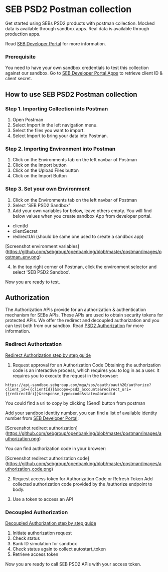 # SEB PSD2 Postman collection
Get started using SEBs PSD2 products with postman collection. Mocked data is available through sandbox apps. Real data is available through production apps.

Read [SEB Developer Portal](https://developer.sebgroup.com) for more information.

### Prerequisite
You need to have your own sandbox credentials to test this collection against our sandbox. Go to [SEB Developer Portal Apps](https://developer.sebgroup.com/apps) to retrieve client ID & client secret.  

## How to use SEB PSD2 Postman collection

### Step 1. Importing Collection into Postman
1. Open Postman
1. Select Import in the left navigation menu.
1. Select the files you want to import.
1. Select Import to bring your data into Postman.
 
### Step 2. Importing Environment into Postman
1. Click on the Environments tab on the left navbar of Postman
1. Click on the Import button
1. Click on the Upload Files button
1. Click on the Import Button
 
### Step 3. Set your own Environment  
1. Click on the Environments tab on the left navbar of Postman
2. Select 'SEB PSD2 Sandbox'
3. Add your own variables for below, leave others empty. You will find below values when you create sandbox App from developer portal.  

* clientId
* clientSecret
* redirectUri (should be same one used to create a sandbox app)

[Screenshot environment variables] (https://github.com/sebgroup/openbanking/blob/master/postman/images/postman_env.png)
 
4. In the top right corner of Postman, click the environment selector and select 'SEB PSD2 Sandbox'. 

Now you are ready to test.
 

## Authorization
The Authorization APIs provide for an authorization & authentication mechanism for SEBs APIs. These APIs are used to obtain security tokens for protected APIs. We offer the redirect and decoupled authorization and you can test both from our sandbox.
Read [PSD2 Authorization](https://developer.sebgroup.com/products/authorization) for more information.

### Redirect Authorization 
[Redirect Authorization step by step guide](https://developer.sebgroup.com/products/authorization/redirect-authorization) 

1. Request approval for an Authorization Code
Obtaining the authorization code is an interactive process, which requires you to log in as a user. It requires you to execute the request in the browser:  
  ``` 
  https://api-sandbox.sebgroup.com/mga/sps/oauth/oauth20/authorize?client_id={{clientId}}&scope=psd2_accounts&redirect_uri={{redirectUri}}&response_type=code&state=&brandid
  ``` 
You could find a uri to copy by clicking [Send] button from postman 

Add your sandbox identity number, you can find a list of available identity number from [SEB Developer Portal](https://developer.sebgroup.com/products/authorization/redirect-authorization#/authorize-get):

[Screenshot redirect authorization] (https://github.com/sebgroup/openbanking/blob/master/postman/images/authorization.png)

You can find authorization code in your browser:

[Screenshot redirect authorization code] (https://github.com/sebgroup/openbanking/blob/master/postman/images/authorization_code.png)

2. Request access token for Authorization Code or Refresh Token
Add collected authorization code provided by the /authorize endpoint to body.

3. Use a token to access an API

### Decoupled Authorization 
[Decoupled Authorization step by step guide](https://developer.sebgroup.com/products/authorization/decoupled-authorization) 

1. Initiate authorization request
2. Check status
3. Bank ID simulation for sandbox  
4. Check status again to collect autostart_token
5. Retrieve access token

Now you are ready to call SEB PSD2 APIs with your access token.

 


